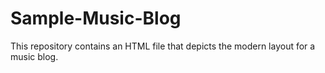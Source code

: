 # Sample-Music-Blog
This repository contains an HTML file that depicts the modern layout for a music blog. 
